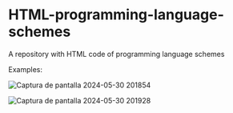 # HTML-programming-language-schemes
A repository with HTML code of programming language schemes

Examples:

![Captura de pantalla 2024-05-30 201854](https://github.com/Hugosc05/HTML-programming-language-schemes/assets/165696114/d5db221b-d96a-429b-a4f2-1283e6fa0eff)

![Captura de pantalla 2024-05-30 201928](https://github.com/Hugosc05/HTML-programming-language-schemes/assets/165696114/dc5c8730-cf6c-4f34-b176-8842fa8a9894)
